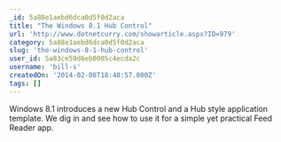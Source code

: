 ```yaml
---
_id: 5a88e1aebd6dca0d5f0d2aca
title: "The Windows 8.1 Hub Control"
url: 'http://www.dotnetcurry.com/showarticle.aspx?ID=979'
category: 5a88e1aebd6dca0d5f0d2aca
slug: 'the-windows-8-1-hub-control'
user_id: 5a83ce59d6eb0005c4ecda2c
username: 'bill-s'
createdOn: '2014-02-08T18:48:57.000Z'
tags: []
---
```


Windows 8.1 introduces a new Hub Control and a Hub style application template. We dig in and see how to use it for a simple yet practical Feed Reader app.
